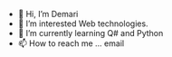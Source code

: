 - 👋 Hi, I’m Demari
- 👀 I’m interested Web technologies. 
- 🌱 I’m currently learning Q# and Python
- 📫 How to reach me ... email

<!---
demarijm/demarijm is a ✨ special ✨ repository because its `README.md` (this file) appears on your GitHub profile.
You can click the Preview link to take a look at your changes.
--->
